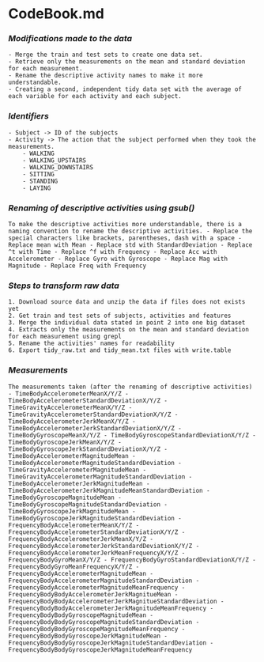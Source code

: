 # CodeBook.md

### _Modifications made to the data_
	- Merge the train and test sets to create one data set.
	- Retrieve only the measurements on the mean and standard deviation for each measurement.
	- Rename the descriptive activity names to make it more understandable.
	- Creating a second, independent tidy data set with the average of each variable for each activity and each subject.

### _Identifiers_
	- Subject -> ID of the subjects
	- Activity -> The action that the subject performed when they took the measurements.
		- WALKING
		- WALKING_UPSTAIRS
		- WALKING_DOWNSTAIRS
		- SITTING
		- STANDING
		- LAYING
		
### _Renaming of descriptive activities using gsub()_
`
To make the descriptive activities more understandable, there is a naming convention to rename the descriptive activities.
	- Replace the special characters like brackets, parentheses, dash with a space
	- Replace mean with Mean
	- Replace std with StandardDeviation
	- Replace ^t with Time
	- Replace ^f with Frequency
	- Replace Acc with Accelerometer
	- Replace Gyro with Gyroscope
	- Replace Mag with Magnitude
	- Replace Freq with Frequency
`	
### _Steps to transform raw data_
	1. Download source data and unzip the data if files does not exists yet
	2. Get train and test sets of subjects, activities and features
	3. Merge the individual data stated in point 2 into one big dataset
	4. Extracts only the measurements on the mean and standard deviation for each measurement using grepl
	5. Rename the activities' names for readability
	6. Export tidy_raw.txt and tidy_mean.txt files with write.table
	
### _Measurements_
`
The measurements taken (after the renaming of descriptive activities) 
	- TimeBodyAccelerometerMeanX/Y/Z
	- TimeBodyAccelerometerStandardDeviationX/Y/Z
	- TimeGravityAccelerometerMeanX/Y/Z
	- TimeGravityAccelerometerStandardDeviationX/Y/Z
	- TimeBodyAccelerometerJerkMeanX/Y/Z
	- TimeBodyAccelerometerJerkStandardDeviationX/Y/Z
	- TimeBodyGyroscopeMeanX/Y/Z
	- TimeBodyGyroscopeStandardDeviationX/Y/Z
	- TimeBodyGyroscopeJerkMeanX/Y/Z
	- TimeBodyGyroscopeJerkStandardDeviationX/Y/Z
	- TimeBodyAccelerometerMagnitudeMean
	- TimeBodyAccelerometerMagnitudeStandardDeviation
	- TimeGravityAccelerometerMagnitudeMean
	- TimeGravityAccelerometerMagnitudeStandardDeviation
	- TimeBodyAccelerometerJerkMagnitudeMean
	- TimeBodyAccelerometerJerkMagnitudeMeanStandardDeviation
	- TimeBodyGyroscopeMagnitudeMean
	- TimeBodyGyroscopeMagnitudeStandardDeviation
	- TimeBodyGyroscopeJerkMagnitudeMean
	- TimeBodyGyroscopeJerkMagnitudeStandardDeviation
	- FrequencyBodyAccelerometerMeanX/Y/Z
	- FrequencyBodyAccelerometerStandardDeviationX/Y/Z
	- FrequencyBodyAccelerometerJerkMeanX/Y/Z
	- FrequencyBodyAccelerometerJerkStandardDeviationX/Y/Z
	- FrequencyBodyAccelerometerJerkMeanFrequencyX/Y/Z
	- FrequencyBodyGyroMeanX/Y/Z
	- FrequencyBodyGyroStandardDeviationX/Y/Z
	- FrequencyBodyGyroMeanFrequencyX/Y/Z
	- FrequencyBodyAccelerometerMagnitudeMean
	- FrequencyBodyAccelerometerMagnitudeStandardDeviation
	- FrequencyBodyAccelerometerMagnitudeMeanFrequency
	- FrequencyBodyBodyAccelerometerJerkMagnitueMean
	- FrequencyBodyBodyAccelerometerJerkMagnitueStandardDeviation
	- FrequencyBodyBodyAccelerometerJerkMagnitudeMeanFrequency
	- FrequencyBodyBodyGyroscopeMagnitudeMean
	- FrequencyBodyBodyGyroscopeMagnitudeStandardDeviation
	- FrequencyBodyBodyGyroscopeMagnitudeMeanFrequency
	- FrequencyBodyBodyGyroscopeJerkMagnitudeMean
	- FrequencyBodyBodyGyroscopeJerkMagnitudeStandardDeviation
	- FrequencyBodyBodyGyroscopeJerkMagnitudeMeanFrequency
`
